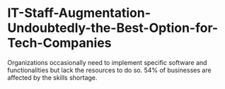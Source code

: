 # IT-Staff-Augmentation-Undoubtedly-the-Best-Option-for-Tech-Companies
Organizations occasionally need to implement specific software and functionalities but lack the resources to do so. 54% of businesses are affected by the skills shortage.
